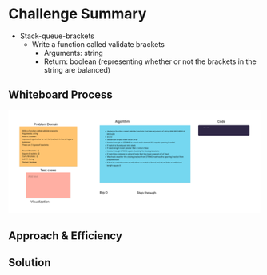 # Challenge Summary

* Stack-queue-brackets
  * Write a function called validate brackets
    * Arguments: string
    * Return: boolean (representing whether or not the brackets in the string are balanced)

## Whiteboard Process
![whiteboard](images/stack-queue-branches.png)

## Approach & Efficiency
<!-- What approach did you take? Why? What is the Big O space/time for this approach? -->

## Solution
<!-- Show how to run your code, and examples of it in action -->

